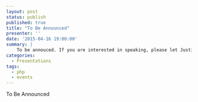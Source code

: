 ```yaml
---
layout: post
status: publish
published: true
title: "To Be Announced"
presenter: ''
date: '2015-04-16 19:00:00'
summary: |
    To be annouced. If you are interested in speaking, please let Justin Carmony know.
categories:
  - Presentations
tags:
  - php
  - events
---
```


To Be Announced